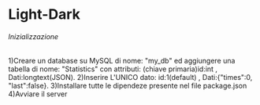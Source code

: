 # Light-Dark

###### Inizializzazione
1)Creare un database su MySQL di nome: "my_db" ed aggiungere una tabella di nome: "Statistics" con attributi: (chiave primaria)id:int , Dati:longtext(JSON).
2)Inserire L'UNICO dato: id:1(default) , Dati:{"times":0, "last":false}.
3)Installare tutte le dipendeze presente nel file package.json
4)Avviare il server
